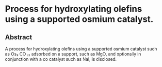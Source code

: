 # Process for hydroxylating olefins using a supported osmium catalyst.

## Abstract
A process for hydroxylating olefins using a supported osmium catalyst such as Os₃ CO ₁₂ adsorbed on a support, such as MgO, and optionally in conjunction with a co catalyst such as Nal, is disclosed.